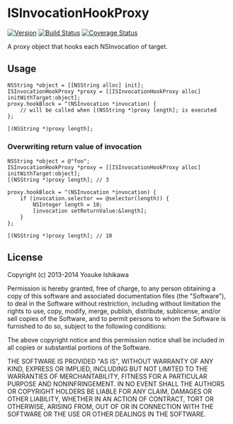 ISInvocationHookProxy
=====================

[![Version](https://img.shields.io/cocoapods/v/ISInvocationHookProxy.svg?style=flat)](http://cocoadocs.org/docsets/ISInvocationHookProxy)
[![Build Status](https://img.shields.io/travis/ishkawa/ISInvocationHookProxy.svg?style=flat)](https://travis-ci.org/ishkawa/ISInvocationHookProxy)
[![Coverage Status](https://img.shields.io/coveralls/ishkawa/ISInvocationHookProxy.svg?style=flat)](https://coveralls.io/r/ishkawa/ISInvocationHookProxy)

A proxy object that hooks each NSInvocation of target.

## Usage

```objc
NSString *object = [[NSString alloc] init];
ISInvocationHookProxy *proxy = [[ISInvocationHookProxy alloc] initWithTarget:object];
proxy.hookBlock = ^(NSInvocation *invocation) {
    // will be called when [(NSString *)proxy length]; is executed
};

[(NSString *)proxy length];
```

### Overwriting return value of invocation

```objc
NSString *object = @"foo";
ISInvocationHookProxy *proxy = [[ISInvocationHookProxy alloc] initWithTarget:object];
[(NSString *)proxy length]; // 3

proxy.hookBlock = ^(NSInvocation *invocation) {
    if (invocation.selector == @selector(length)) {
        NSInteger length = 10;
        [invocation setReturnValue:&length];
    }
};

[(NSString *)proxy length]; // 10
```

## License

Copyright (c) 2013-2014 Yosuke Ishikawa

Permission is hereby granted, free of charge, to any person obtaining a copy of this software and associated documentation files (the "Software"), to deal in the Software without restriction, including without limitation the rights to use, copy, modify, merge, publish, distribute, sublicense, and/or sell copies of the Software, and to permit persons to whom the Software is furnished to do so, subject to the following conditions:

The above copyright notice and this permission notice shall be included in all copies or substantial portions of the Software.

THE SOFTWARE IS PROVIDED "AS IS", WITHOUT WARRANTY OF ANY KIND, EXPRESS OR IMPLIED, INCLUDING BUT NOT LIMITED TO THE WARRANTIES OF MERCHANTABILITY, FITNESS FOR A PARTICULAR PURPOSE AND NONINFRINGEMENT. IN NO EVENT SHALL THE AUTHORS OR COPYRIGHT HOLDERS BE LIABLE FOR ANY CLAIM, DAMAGES OR OTHER LIABILITY, WHETHER IN AN ACTION OF CONTRACT, TORT OR OTHERWISE, ARISING FROM, OUT OF OR IN CONNECTION WITH THE SOFTWARE OR THE USE OR OTHER DEALINGS IN THE SOFTWARE.
